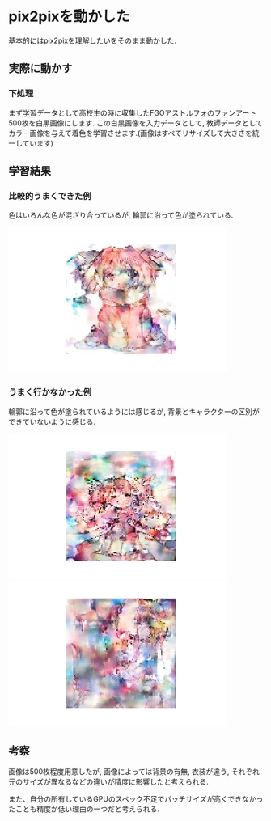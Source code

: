 # pix2pixを動かした

基本的には[pix2pixを理解したい](https://qiita.com/mine820/items/36ffc3c0aea0b98027fd)をそのまま動かした.

## 実際に動かす
### 下処理
まず学習データとして高校生の時に収集したFGOアストルフォのファンアート500枚を白黒画像にします.
この白黒画像を入力データとして, 教師データとしてカラー画像を与えて着色を学習させます.(画像はすべてリサイズして大きさを統一しています)
## 学習結果

### 比較的うまくできた例
 色はいろんな色が混ざり合っているが, 輪郭に沿って色が塗られている.

![1](./Images/1.jpg)
### うまく行かなかった例
輪郭に沿って色が塗られているようには感じるが, 背景とキャラクターの区別ができていないように感じる.

![1](./Images/18.jpg)![1](./Images/49.jpg)

## 考察
画像は500枚程度用意したが, 画像によっては背景の有無, 衣装が違う, それぞれ元のサイズが異なるなどの違いが精度に影響したと考えられる. 

また、自分の所有しているGPUのスペック不足でバッチサイズが高くできなかったことも精度が低い理由の一つだと考えられる.
